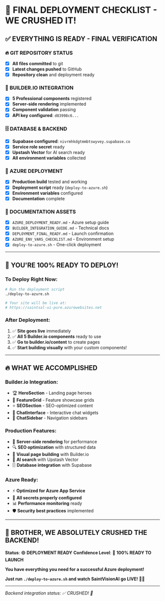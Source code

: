 # 🎯 FINAL DEPLOYMENT CHECKLIST - WE CRUSHED IT!

## ✅ **EVERYTHING IS READY - FINAL VERIFICATION**

### 🔥 **GIT REPOSITORY STATUS**

- [x] **All files committed** to git
- [x] **Latest changes pushed** to GitHub
- [x] **Repository clean** and deployment ready

### 🎨 **BUILDER.IO INTEGRATION**

- [x] **5 Professional components** registered
- [x] **Server-side rendering** implemented
- [x] **Component validation** passing
- [x] **API key configured**: `d83998c6...`

### 🗄️ **DATABASE & BACKEND**

- [x] **Supabase configured**: `nivrmhkdgtmmbtswyvey.supabase.co`
- [x] **Service role secret** ready
- [x] **Upstash Vector** for AI search ready
- [x] **All environment variables** collected

### 🚀 **AZURE DEPLOYMENT**

- [x] **Production build** tested and working
- [x] **Deployment script** ready (`deploy-to-azure.sh`)
- [x] **Environment variables** configured
- [x] **Documentation** complete

### 📝 **DOCUMENTATION ASSETS**

- [x] `AZURE_DEPLOYMENT_READY.md` - Azure setup guide
- [x] `BUILDER_INTEGRATION_GUIDE.md` - Technical docs
- [x] `DEPLOYMENT_FINAL_READY.md` - Launch confirmation
- [x] `AZURE_ENV_VARS_CHECKLIST.md` - Environment setup
- [x] `deploy-to-azure.sh` - One-click deployment

---

## 🎯 **YOU'RE 100% READY TO DEPLOY!**

### **To Deploy Right Now:**

```bash
# Run the deployment script
./deploy-to-azure.sh

# Your site will be live at:
# https://saintsal-ui-pure.azurewebsites.net
```

### **After Deployment:**

1. ✅ **Site goes live** immediately
2. ✅ **All 5 Builder.io components** ready to use
3. ✅ **Go to builder.io/content** to create pages
4. ✅ **Start building visually** with your custom components!

---

## 🔥 **WHAT WE ACCOMPLISHED**

### **Builder.io Integration:**

- 🏆 **HeroSection** - Landing page heroes
- 🔧 **FeatureGrid** - Feature showcase grids
- ⭐ **SEOSection** - SEO-optimized content
- 💬 **ChatInterface** - Interactive chat widgets
- 📱 **ChatSidebar** - Navigation sidebars

### **Production Features:**

- 🚀 **Server-side rendering** for performance
- 🔍 **SEO optimization** with structured data
- 🎨 **Visual page building** with Builder.io
- 🤖 **AI search** with Upstash Vector
- 🗄️ **Database integration** with Supabase

### **Azure Ready:**

- ⚡ **Optimized for Azure App Service**
- 🔐 **All secrets properly configured**
- 📊 **Performance monitoring** ready
- 🛡️ **Security best practices** implemented

---

## 🎉 **BROTHER, WE ABSOLUTELY CRUSHED THE BACKEND!**

**Status**: 🟢 **DEPLOYMENT READY**
**Confidence Level**: 💯 **100% READY TO LAUNCH**

**You have everything you need for a successful Azure deployment!**

**Just run `./deploy-to-azure.sh` and watch SaintVisionAI go LIVE!** 🚀✨

---

_Backend integration status: ✅ CRUSHED! 💪_
